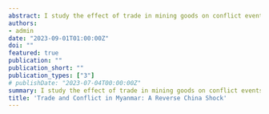 ```yaml
---
abstract: I study the effect of trade in mining goods on conflict events in the border region of Myanmar. Using a shift-share measure, I disaggregate national exports to the township level. Imports from other low and middle-income countries are used to construct an instrumental variable to rule out reverse causality. I use a two-way fixed effects model for estimation. Export exposure to mining goods is associated with an increase in violent conflict. This increase predominantly affects townships inhabited by ethnic minorities. A placebo test confirms that the production of mining goods drives the effect. Night lights close to the mines are brighter in years with high export exposure, but surrounding areas do not seem to benefit.
authors:
- admin
date: "2023-09-01T01:00:00Z"
doi: ""
featured: true
publication: ""
publication_short: ""
publication_types: ["3"]
# publishDate: "2023-07-04T00:00:00Z"
summary: I study the effect of trade in mining goods on conflict events in the border region of Myanmar. Using a shift-share measure, I disaggregate national exports to the township level. Imports from other low and middle-income countries are used to construct an instrumental variable to rule out reverse causality. I use a two-way fixed effects model for estimation. Export exposure to mining goods is associated with an increase in violent conflict. This increase predominantly affects townships inhabited by ethnic minorities. A placebo test confirms that the production of mining goods drives the effect. Night lights close to the mines are brighter in years with high export exposure, but surrounding areas do not seem to benefit.
title: 'Trade and Conflict in Myanmar: A Reverse China Shock'
---
```


